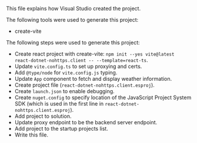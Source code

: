This file explains how Visual Studio created the project.

The following tools were used to generate this project:
- create-vite

The following steps were used to generate this project:
- Create react project with create-vite: `npm init --yes vite@latest react-dotnet-nohttps.client -- --template=react-ts`.
- Update `vite.config.ts` to set up proxying and certs.
- Add `@type/node` for `vite.config.js` typing.
- Update `App` component to fetch and display weather information.
- Create project file (`react-dotnet-nohttps.client.esproj`).
- Create `launch.json` to enable debugging.
- Create `nuget.config` to specify location of the JavaScript Project System SDK (which is used in the first line in `react-dotnet-nohttps.client.esproj`).
- Add project to solution.
- Update proxy endpoint to be the backend server endpoint.
- Add project to the startup projects list.
- Write this file.
